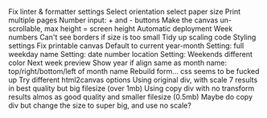 Fix linter & formatter settings
Select orientation
select paper size
Print multiple pages
Number input: + and - buttons
Make the canvas un-scrollable, max height = screen height
Automatic deployment 
Week numbers
Can't see borders if size is too small
Tidy up scaling code
Styling settings
Fix printable canvas
Default to current year-month
Setting: full weekday name
Setting: date number location
Setting: Weekends different color
Next week preview
Show year
	if align same as month name: top/right/bottom/left of month name
Rebuild form... css seems to be fucked up
Try different html2canvas options
	Using original div, with scale 7 results in best quality but big filesize (over 1mb)
	Using copy div with no transform results almos as good quality and smaller filesize (0.5mb)
	Maybe do copy div but change the size to super big, and use no scale?